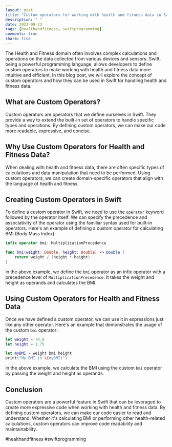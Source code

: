 ```yaml
---
layout: post
title: "Custom operators for working with health and fitness data in Swift"
description: " "
date: 2023-09-23
tags: [healthandfitness, swiftprogramming]
comments: true
share: true
---
```


The Health and Fitness domain often involves complex calculations and operations on the data collected from various devices and sensors. Swift, being a powerful programming language, allows developers to define custom operators to make working with health and fitness data more intuitive and efficient. In this blog post, we will explore the concept of custom operators and how they can be used in Swift for handling health and fitness data.

## What are Custom Operators?

Custom operators are operators that we define ourselves in Swift. They provide a way to extend the built-in set of operators to handle specific types and operations. By defining custom operators, we can make our code more readable, expressive, and concise.

## Why Use Custom Operators for Health and Fitness Data?

When dealing with health and fitness data, there are often specific types of calculations and data manipulation that need to be performed. Using custom operators, we can create domain-specific operators that align with the language of health and fitness.

## Creating Custom Operators in Swift

To define a custom operator in Swift, we need to use the `operator` keyword followed by the operator itself. We can specify the precedence and associativity of the operator using the familiar syntax used for built-in operators. Here's an example of defining a custom operator for calculating BMI (Body Mass Index):

```swift
infix operator bmi: MultiplicationPrecedence

func bmi(weight: Double, height: Double) -> Double {
    return weight / (height * height)
}
```

In the above example, we define the `bmi` operator as an infix operator with a precedence level of `MultiplicationPrecedence`. It takes the weight and height as operands and calculates the BMI.

## Using Custom Operators for Health and Fitness Data

Once we have defined a custom operator, we can use it in expressions just like any other operator. Here's an example that demonstrates the usage of the custom `bmi` operator:

```swift
let weight = 70.0
let height = 1.75

let myBMI = weight bmi height
print("My BMI is \(myBMI)")
```

In the above example, we calculate the BMI using the custom `bmi` operator by passing the weight and height as operands.

## Conclusion

Custom operators are a powerful feature in Swift that can be leveraged to create more expressive code when working with health and fitness data. By defining custom operators, we can make our code easier to read and understand. Whether it's calculating BMI or performing other health-related calculations, custom operators can improve code readability and maintainability.

#healthandfitness #swiftprogramming